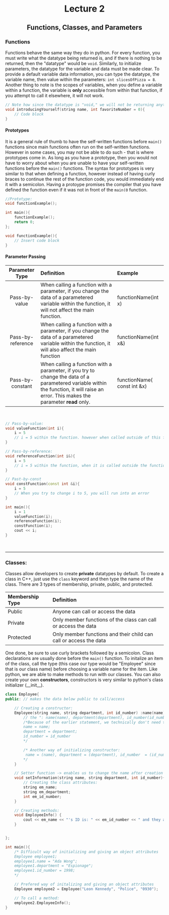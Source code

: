 <div align = "center">

# Lecture 2
## Functions, Classes, and Parameters

</div>

### Functions
Functions behave the same way they do in python. For every function, you must write what the datatype being returned is, and if there is nothing to be returned, then the "datatype" would be `void`. Similarly, to initialize parameters, the datatype for the variable and data must be made clear. To provide a default variable data information, you can type the datatype, the variable name, then value within the parameters: `int slicesOfPizza = 8`. Another thing to note is the scopes of variables, when you define a variable within a function, the variable is **only** accessible from within that function, if you attempt to call it elsewhere, it will not work. 

```C++
// Note how since the datatype is "void," we will not be returning anything
void introducingYourself(string name, int favoriteNumber = 0){
    // Code block
}

```

#### Prototypes

It is a general rule of thumb to have the self-written functions before `main()` functions since main functions often run on the self-written functions. However in some cases, you may not be able to do such - that is where prototypes come in. As long as you have a prototype, then you would not have to worry about when you are unable to have your self-written functions before the `main()` functions. The syntax for prototypes is very similar to that when defining a function, however instead of having curly braces to continue the rest of the function code, you would immediately end it with a semicolon. Having a protoype promises the compiler that you have defined the function even if it was not in front of the `main(0` function.

```C++
//Prototype:
void functionExample();

int main(){
    functionExample();
    return 0;
};

void functionExample(){
    // Insert code block
}
```
#### Parameter Passing

| Parameter Type | Definition | Example | 
| :---: | :--- | :--- |
| Pass-by-value | When calling a function with a parameter, if you change the data of a parametered variable within the function, it will not affect the main function. | functionName(int x) |
| Pass-by-reference | When calling a function with a parameter, if you change the data of a parametered variable within the function, it will also affect the main function | functionName(int x&) | 
| Pass-by-constant | When calling a function with a parameter, if you try to change the data of a parametered variable within the function, it will raise an error. This makes the parameter **read** only.| functionName( const int &x)| 

</br>

```C++
// Pass-by-value:
void valueFunction(int i){
    i = 5
    // i = 5 within the function. however when called outside of this function, it will still be 1
}

// Pass-by-reference:
void referenceFunction(int i&){
    i = 5
    // i = 5 within the function, when it is called outside the function, it will also be 5
}

// Past-by-const
void constFunction(const int &i){
    i = 5
    // When you try to change i to 5, you will run into an error
}

int main(){
    i = 1
    valueFunction(i);
    referenceFunction(i);
    constFunction(i);
    cout << i;
}
```

</br>

---

### Classes: 
Classes allow developers to create **private** datatypes by default. To create a class in C++, just use the `class` keyword and then type the name of the class. There are 3 types of membership, private, public, and protected.

<div align = "center">

| Membership Type | Definition | 
| :--- | :--- |
| Public | Anyone can call or access the data |
| Private | Only member functions of the class can call or access the data |
| Protected | Only member functions and their child can call or access the data|

</div>

One done, be sure to use curly brackets followed by a semicolon. Class declarations are usually done before the `main()` function. To initalize an item of the class, call the type (this case our type would be "Employee" since that is our class name) before choosing a variable name for the item. Like python, we are able to make methods to run with our classes. You can also create your own **constructors**, constructors is very similar to python's class initializer (\_\_init\_\_).

```C++
class Employee{
public: // makes the data below public to call/access  

    // Creating a constructor:
    Employee(string name, string department, int id_number) :name(name), department(department), id_number(id_number) {
        // the ": name(name), department(department), id_number(id_number)" make it so we dont have to type whats below:
        /*Because of the earlier statement, we technically don't need to type this.
        name = name; 
        department = department;
        id_number = id_number
        */

        /* Another way of initializing constructor:
         name = (name), department = (department), id_number  = (id_number) {};
        */
    }

    // Setter function -> enables us to change the name after creation
    void setInformation(string name, string department, int id_number){
        // Creating the class attributes:
        string em_name;
        string em_department;
        int em_id_number;
    }

    // Creating methods:
    void EmployeeInfo() {
        cout << em_name << "'s ID is: " << em_id_number << " and they are in the " << em_department << " department." << endl;
    }


};

int main(){
    /* Difficult way of initializing and giving an object attributes
    Employee employee1;
    employee1.name = "Ada Wong";
    employee1.department = "Espionage";
    employee1.id_number = 1998;
    */

    // Prefered way of initalizing and giving an object attributes
    Employee employee2 = Employee("Leon Kennedy", "Police", "0930");

    // To call a method:
    employee2.EmployeeInfo();
}
```
